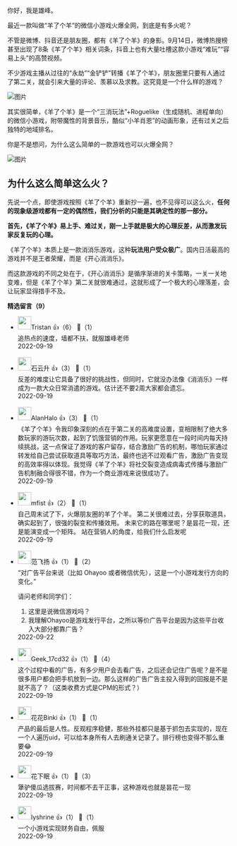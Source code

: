 你好，我是雄峰。

最近一款叫做“羊了个羊”的微信小游戏火爆全网，到底是有多火呢？

不管是微博、抖音还是朋友圈，都有《羊了个羊》的身影。9月14日，微博热搜榜甚至出现了8条《羊了个羊》相关词条，抖音上也有大量吐槽这款小游戏“难玩”“容易上头”的高赞视频。

不少游戏主播从过往的“永劫”“金铲铲”转播《羊了个羊》，朋友圈里只要有人通过了第二关，就会引来大量的评论、羡慕以及求教。这究竟是一个什么样的游戏？

![图片](https://static001.geekbang.org/resource/image/b1/d0/b1c9e8be858d6e532d771fbab40598d0.png?wh=1920x2217 "图片来源于网络")

其实很简单，《羊了个羊》是一个“三消玩法”+Roguelike（生成随机、进程单向）的微信小游戏，附带魔性的背景音乐，酷似“小羊肖恩”的动画形象，还有过关之后独特的地域排名。

你是不是想问，为什么这么简单的一款游戏也可以火爆全网？

![图片](https://static001.geekbang.org/resource/image/6b/6e/6bda0807b4e5f2efb6a1fcb34a85326e.png?wh=1920x1170 "图片来源于网络")

## **为什么这么简单这么火？**

先说一个点，即使游戏按照《羊了个羊》重新抄一遍，也不见得可以这么火，**任何的现象级游戏都有一定的偶然性，我们分析的只能是其确定性的那一部分。**

**首先，《羊了个羊》易上手、难过关，刚一上手就是极大的心理反差，从而激发玩家反复玩的心理。**

《羊了个羊》本质上是一款消消乐游戏，这种**玩法用户受众极广**。国内日活最高的游戏并不是王者荣耀，而是《开心消消乐》。

而这款游戏的不同之处在于，《开心消消乐》是循序渐进的关卡策略，一关一关地变难，但是《羊了个羊》第二关就很难通过，这就形成了一个极大的心理落差，会让玩家显得措手不及。
<div><strong>精选留言（9）</strong></div><ul>
<li><img src="https://static001.geekbang.org/account/avatar/00/1e/7d/12/d377d445.jpg" width="30px"><span>Tristan</span> 👍（6） 💬（1）<div>追热点的速度，墙都不扶，就服雄峰老师</div>2022-09-19</li><br/><li><img src="https://static001.geekbang.org/account/avatar/00/0f/a0/c3/c5db35df.jpg" width="30px"><span>石云升</span> 👍（3） 💬（1）<div>反差的难度让它具备了很好的挑战性，但同时，它就没办法像《消消乐》一样成为一款大众日常消遣的游戏。估计还不要2周大家都会遗忘。</div>2022-09-19</li><br/><li><img src="https://static001.geekbang.org/account/avatar/00/28/80/1e/771169c0.jpg" width="30px"><span>AlanHalo</span> 👍（3） 💬（1）<div>《羊了个羊》令我印象深刻的点在于第二关的高难度设置，变相限制了绝大多数玩家的游玩次数，起到了饥饿营销的作用。玩家更愿意在一段时间内每天持续挑战，这一点保证了游戏的客户留存，结合激励广告的机制，哪怕玩家通过转发给自己尝试获取道具等取巧方法，最终也逃不过观看广告，激励广告变现的高效率得以体现。我觉得《羊了个羊》将社交裂变造成病毒式传播与激励广告机制融合得很不错，作为一个商业游戏来说很成功了。</div>2022-09-19</li><br/><li><img src="https://static001.geekbang.org/account/avatar/00/14/f5/b8/9f165f4b.jpg" width="30px"><span>mfist</span> 👍（2） 💬（1）<div>自己周末试了下，火爆朋友圈的羊了个羊。
第二关很难过去，分享获取道具，确实起到了，很强的裂变和传播效用。
未来它的路在哪里呢？是昙花一现，还是能演变成一个矩阵。
站在营销人的角度，给我们什么启发呢</div>2022-09-19</li><br/><li><img src="https://static001.geekbang.org/account/avatar/00/29/87/e1/b3edcc09.jpg" width="30px"><span>范飞扬</span> 👍（1） 💬（2）<div>“对广告平台来说（比如 Ohayoo 或者微信优先），这是一个小游戏发行方向的变化。”

请问老师和同学们：
1. 这里是说微信游戏吗？
2. 我理解Ohayoo是游戏发行平台，之所以等价广告平台是因为这些平台收入大部分都靠广告？</div>2022-09-22</li><br/><li><img src="" width="30px"><span>Geek_17cd32</span> 👍（1） 💬（4）<div>这个过程中看的广告，有多少用户会去看广告，之后还会记住广告呢？是不是很多用户都会把手机放到一边。那么这样的广告广告主投入得到的回报是不是就不高了？（这类收费方式是CPM的形式？）</div>2022-09-19</li><br/><li><img src="https://static001.geekbang.org/account/avatar/00/20/d8/00/bbf2f87d.jpg" width="30px"><span>花花Binki</span> 👍（1） 💬（1）<div>产品的最后是人性。反观程序稳健，那些外挂都只是基于抓包去实现的，现在一个人遍历uid，可以给本身所有人去刷通关记录了。排行榜也变得不那么重要😂</div>2022-09-19</li><br/><li><img src="https://static001.geekbang.org/account/avatar/00/12/10/6e/a21968a9.jpg" width="30px"><span>花下眠</span> 👍（1） 💬（3）<div>犟驴傻瓜选拔赛，时间都不去干正事，这种游戏也就是昙花一现</div>2022-09-19</li><br/><li><img src="https://static001.geekbang.org/account/avatar/00/10/25/e6/a69cff76.jpg" width="30px"><span>lyshrine</span> 👍（1） 💬（1）<div>一个小游戏实现财务自由，佩服</div>2022-09-19</li><br/>
</ul>